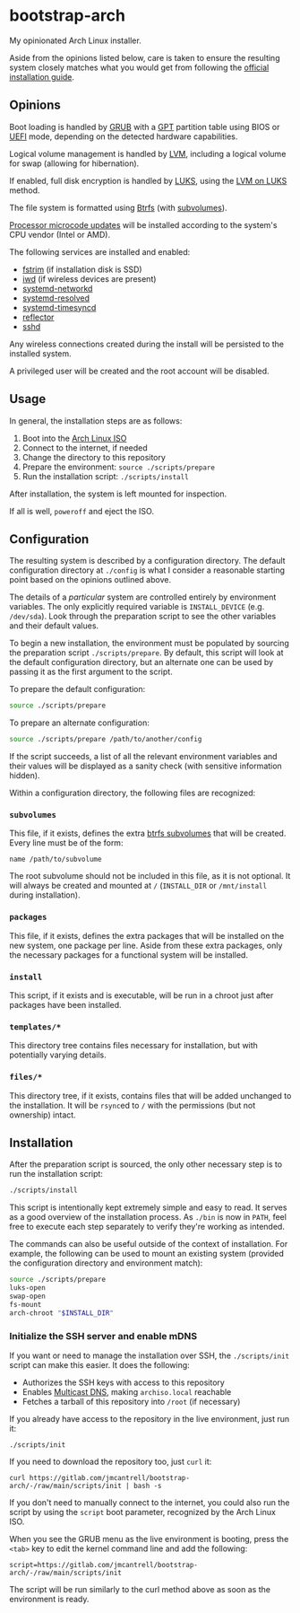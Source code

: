 # bootstrap-arch

My opinionated Arch Linux installer.

Aside from the opinions listed below, care is taken to ensure the
resulting system closely matches what you would get from following the
[official installation guide][install].

## Opinions

Boot loading is handled by [GRUB][grub] with a [GPT][gpt] partition
table using BIOS or [UEFI][uefi] mode, depending on the detected
hardware capabilities.

Logical volume management is handled by [LVM][lvm], including a
logical volume for swap (allowing for hibernation).

If enabled, full disk encryption is handled by [LUKS][luks], using the
[LVM on LUKS][lvm-on-luks] method.

The file system is formatted using [Btrfs][btrfs] (with
[subvolumes][btrfs-subvols]).

[Processor microcode updates][microcode] will be installed according
to the system's CPU vendor (Intel or AMD).

The following services are installed and enabled:

- [fstrim][ssd] (if installation disk is SSD)
- [iwd] (if wireless devices are present)
- [systemd-networkd]
- [systemd-resolved]
- [systemd-timesyncd]
- [reflector]
- [sshd]

Any wireless connections created during the install will be persisted
to the installed system.

A privileged user will be created and the root account will be
disabled.

## Usage

In general, the installation steps are as follows:

1. Boot into the [Arch Linux ISO][archiso]
1. Connect to the internet, if needed
1. Change the directory to this repository
1. Prepare the environment: `source ./scripts/prepare`
1. Run the installation script: `./scripts/install`

After installation, the system is left mounted for inspection.

If all is well, `poweroff` and eject the ISO.

## Configuration

The resulting system is described by a configuration directory. The
default configuration directory at `./config` is what I consider a
reasonable starting point based on the opinions outlined above.

The details of a _particular_ system are controlled entirely by
environment variables. The only explicitly required variable is
`INSTALL_DEVICE` (e.g. `/dev/sda`). Look through the preparation
script to see the other variables and their default values.

To begin a new installation, the environment must be populated by
sourcing the preparation script `./scripts/prepare`. By default, this
script will look at the default configuration directory, but an
alternate one can be used by passing it as the first argument to the
script.

To prepare the default configuration:

```sh
source ./scripts/prepare
```

To prepare an alternate configuration:

```sh
source ./scripts/prepare /path/to/another/config
```

If the script succeeds, a list of all the relevant environment
variables and their values will be displayed as a sanity check (with
sensitive information hidden).

Within a configuration directory, the following files are recognized:

### `subvolumes`

This file, if it exists, defines the extra [btrfs
subvolumes][btrfs-subvols] that will be created. Every line must be of
the form:

```
name /path/to/subvolume
```

The root subvolume should not be included in this file, as it is not
optional. It will always be created and mounted at `/` (`INSTALL_DIR`
or `/mnt/install` during installation).

### `packages`

This file, if it exists, defines the extra packages that will be
installed on the new system, one package per line. Aside from these
extra packages, only the necessary packages for a functional system
will be installed.

### `install`

This script, if it exists and is executable, will be run in a chroot
just after packages have been installed.

### `templates/*`

This directory tree contains files necessary for installation, but
with potentially varying details.

### `files/*`

This directory tree, if it exists, contains files that will be added
unchanged to the installation. It will be `rsync`ed to `/` with the
permissions (but not ownership) intact.

## Installation

After the preparation script is sourced, the only other necessary step
is to run the installation script:

```sh
./scripts/install
```

This script is intentionally kept extremely simple and easy to read.
It serves as a good overview of the installation process. As `./bin`
is now in `PATH`, feel free to execute each step separately to verify
they're working as intended.

The commands can also be useful outside of the context of
installation. For example, the following can be used to mount an
existing system (provided the configuration directory and environment
match):

```sh
source ./scripts/prepare
luks-open
swap-open
fs-mount
arch-chroot "$INSTALL_DIR"
```

### Initialize the SSH server and enable mDNS

If you want or need to manage the installation over SSH, the
`./scripts/init` script can make this easier. It does the following:

- Authorizes the SSH keys with access to this repository
- Enables [Multicast DNS][mdns], making `archiso.local` reachable
- Fetches a tarball of this repository into `/root` (if necessary)

If you already have access to the repository in the live environment,
just run it:

```
./scripts/init
```

If you need to download the repository too, just `curl` it:

```
curl https://gitlab.com/jmcantrell/bootstrap-arch/-/raw/main/scripts/init | bash -s
```

If you don't need to manually connect to the internet, you could also
run the script by using the `script` boot parameter, recognized by the
Arch Linux ISO.

When you see the GRUB menu as the live environment is booting, press
the `<tab>` key to edit the kernel command line and add the following:

```
script=https://gitlab.com/jmcantrell/bootstrap-arch/-/raw/main/scripts/init
```

The script will be run similarly to the curl method above as soon as
the environment is ready.

[archiso]: https://archlinux.org/download/
[btrfs-subvols]: https://wiki.archlinux.org/title/Btrfs#Subvolumes
[btrfs]: https://wiki.archlinux.org/title/Btrfs
[gpt]: https://wiki.archlinux.org/title/Partitioning#GUID_Partition_Table
[grub]: https://wiki.archlinux.org/title/GRUB
[install]: https://wiki.archlinux.org/title/Installation_guide
[iwd]: https://wiki.archlinux.org/title/Iwd
[luks]: https://wiki.archlinux.org/title/Dm-crypt
[lvm-on-luks]: https://wiki.archlinux.org/title/Dm-crypt/Encrypting_an_entire_system#LVM_on_LUKS
[lvm]: https://wiki.archlinux.org/title/LVM
[mdns]: https://wiki.archlinux.org/title/Systemd-resolved#mDNS
[microcode]: https://wiki.archlinux.org/title/Microcode
[reflector]: https://wiki.archlinux.org/title/Reflector
[ssd]: https://wiki.archlinux.org/title/Solid_state_drive
[sshd]: https://wiki.archlinux.org/title/OpenSSH#Server_usage
[systemd-networkd]: https://wiki.archlinux.org/title/Systemd-networkd
[systemd-resolved]: https://wiki.archlinux.org/title/Systemd-resolved
[systemd-timesyncd]: https://wiki.archlinux.org/title/Systemd-timesyncd
[uefi]: https://wiki.archlinux.org/title/Unified_Extensible_Firmware_Interface
